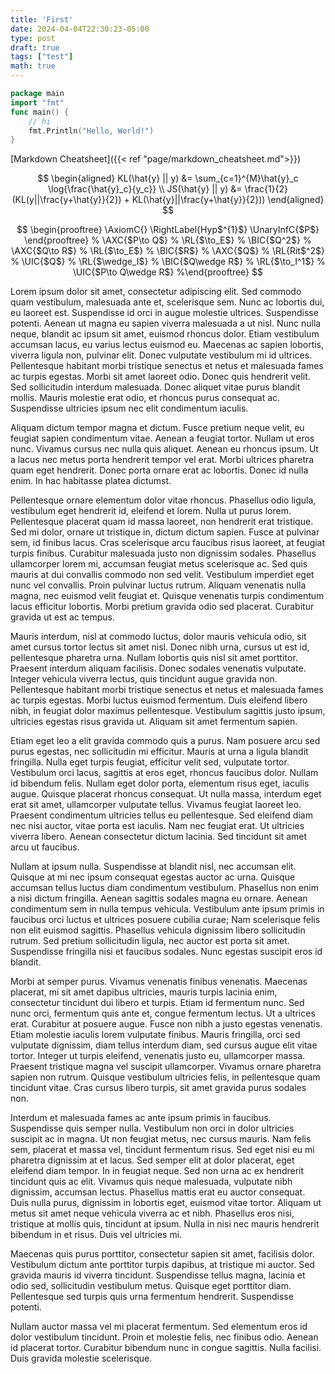 ```yaml
---
title: 'First'
date: 2024-04-04T22:30:23-05:00
type: post
draft: true
tags: ["test"]
math: true
---
```


```go
package main
import "fmt"
func main() {
	// hi
	fmt.Println("Hello, World!")
}
```

[Markdown Cheatsheet]({{< ref "page/markdown_cheatsheet.md">}})

$$
\begin{aligned}
KL(\hat{y} || y) &= \sum_{c=1}^{M}\hat{y}_c \log{\frac{\hat{y}_c}{y_c}} \\
JS(\hat{y} || y) &= \frac{1}{2}(KL(y||\frac{y+\hat{y}}{2}) + KL(\hat{y}||\frac{y+\hat{y}}{2}))
\end{aligned}
$$

$$
\begin{prooftree}
\AxiomC{}
\RightLabel{Hyp$^{1}$}
\UnaryInfC{$P$}
\end{prooftree}
% \AXC{$P\to Q$}
% \RL{$\to_E$}
% \BIC{$Q^2$}
% \AXC{$Q\to R$}
% \RL{$\to_E$}
% \BIC{$R$}
% \AXC{$Q$}
% \RL{Rit$^2$}
% \UIC{$Q$}
% \RL{$\wedge_I$}
% \BIC{$Q\wedge R$}
% \RL{$\to_I^1$}
% \UIC{$P\to Q\wedge R$}
%\end{prooftree}
$$

Lorem ipsum dolor sit amet, consectetur adipiscing elit. Sed commodo quam vestibulum, malesuada ante et, scelerisque sem. Nunc ac lobortis dui, eu laoreet est. Suspendisse id orci in augue molestie ultrices. Suspendisse potenti. Aenean ut magna eu sapien viverra malesuada a ut nisl. Nunc nulla neque, blandit ac ipsum sit amet, euismod rhoncus dolor. Etiam vestibulum accumsan lacus, eu varius lectus euismod eu. Maecenas ac sapien lobortis, viverra ligula non, pulvinar elit. Donec vulputate vestibulum mi id ultrices. Pellentesque habitant morbi tristique senectus et netus et malesuada fames ac turpis egestas. Morbi sit amet laoreet odio. Donec quis hendrerit velit. Sed sollicitudin interdum malesuada. Donec aliquet vitae purus blandit mollis. Mauris molestie erat odio, et rhoncus purus consequat ac. Suspendisse ultricies ipsum nec elit condimentum iaculis.

Aliquam dictum tempor magna et dictum. Fusce pretium neque velit, eu feugiat sapien condimentum vitae. Aenean a feugiat tortor. Nullam ut eros nunc. Vivamus cursus nec nulla quis aliquet. Aenean eu rhoncus ipsum. Ut a lacus nec metus porta hendrerit tempor vel erat. Morbi ultrices pharetra quam eget hendrerit. Donec porta ornare erat ac lobortis. Donec id nulla enim. In hac habitasse platea dictumst.

Pellentesque ornare elementum dolor vitae rhoncus. Phasellus odio ligula, vestibulum eget hendrerit id, eleifend et lorem. Nulla ut purus lorem. Pellentesque placerat quam id massa laoreet, non hendrerit erat tristique. Sed mi dolor, ornare ut tristique in, dictum dictum sapien. Fusce at pulvinar sem, id finibus lacus. Cras scelerisque arcu faucibus risus laoreet, at feugiat turpis finibus. Curabitur malesuada justo non dignissim sodales. Phasellus ullamcorper lorem mi, accumsan feugiat metus scelerisque ac. Sed quis mauris at dui convallis commodo non sed velit. Vestibulum imperdiet eget nunc vel convallis. Proin pulvinar luctus rutrum. Aliquam venenatis nulla magna, nec euismod velit feugiat et. Quisque venenatis turpis condimentum lacus efficitur lobortis. Morbi pretium gravida odio sed placerat. Curabitur gravida ut est ac tempus.

Mauris interdum, nisl at commodo luctus, dolor mauris vehicula odio, sit amet cursus tortor lectus sit amet nisl. Donec nibh urna, cursus ut est id, pellentesque pharetra urna. Nullam lobortis quis nisl sit amet porttitor. Praesent interdum aliquam facilisis. Donec sodales venenatis vulputate. Integer vehicula viverra lectus, quis tincidunt augue gravida non. Pellentesque habitant morbi tristique senectus et netus et malesuada fames ac turpis egestas. Morbi luctus euismod fermentum. Duis eleifend libero nibh, in feugiat dolor maximus pellentesque. Vestibulum sagittis justo ipsum, ultricies egestas risus gravida ut. Aliquam sit amet fermentum sapien.

Etiam eget leo a elit gravida commodo quis a purus. Nam posuere arcu sed purus egestas, nec sollicitudin mi efficitur. Mauris at urna a ligula blandit fringilla. Nulla eget turpis feugiat, efficitur velit sed, vulputate tortor. Vestibulum orci lacus, sagittis at eros eget, rhoncus faucibus dolor. Nullam id bibendum felis. Nullam eget dolor porta, elementum risus eget, iaculis augue. Quisque placerat rhoncus consequat. Ut nulla massa, interdum eget erat sit amet, ullamcorper vulputate tellus. Vivamus feugiat laoreet leo. Praesent condimentum ultricies tellus eu pellentesque. Sed eleifend diam nec nisi auctor, vitae porta est iaculis. Nam nec feugiat erat. Ut ultricies viverra libero. Aenean consectetur dictum lacinia. Sed tincidunt sit amet arcu ut faucibus.

Nullam at ipsum nulla. Suspendisse at blandit nisl, nec accumsan elit. Quisque at mi nec ipsum consequat egestas auctor ac urna. Quisque accumsan tellus luctus diam condimentum vestibulum. Phasellus non enim a nisi dictum fringilla. Aenean sagittis sodales magna eu ornare. Aenean condimentum sem in nulla tempus vehicula. Vestibulum ante ipsum primis in faucibus orci luctus et ultrices posuere cubilia curae; Nam scelerisque felis non elit euismod sagittis. Phasellus vehicula dignissim libero sollicitudin rutrum. Sed pretium sollicitudin ligula, nec auctor est porta sit amet. Suspendisse fringilla nisi et faucibus sodales. Nunc egestas suscipit eros id blandit.

Morbi at semper purus. Vivamus venenatis finibus venenatis. Maecenas placerat, mi sit amet dapibus ultricies, mauris turpis lacinia enim, consectetur tincidunt dui libero et turpis. Etiam id fermentum nunc. Sed nunc orci, fermentum quis ante et, congue fermentum lectus. Ut a ultrices erat. Curabitur at posuere augue. Fusce non nibh a justo egestas venenatis. Etiam molestie iaculis lorem vulputate finibus. Mauris fringilla, orci sed vulputate dignissim, diam tellus interdum diam, sed cursus augue elit vitae tortor. Integer ut turpis eleifend, venenatis justo eu, ullamcorper massa. Praesent tristique magna vel suscipit ullamcorper. Vivamus ornare pharetra sapien non rutrum. Quisque vestibulum ultricies felis, in pellentesque quam tincidunt vitae. Cras cursus libero turpis, sit amet gravida purus sodales non.

Interdum et malesuada fames ac ante ipsum primis in faucibus. Suspendisse quis semper nulla. Vestibulum non orci in dolor ultricies suscipit ac in magna. Ut non feugiat metus, nec cursus mauris. Nam felis sem, placerat et massa vel, tincidunt fermentum risus. Sed eget nisi eu mi pharetra dignissim at et lacus. Sed semper elit at dolor placerat, eget eleifend diam tempor. In in feugiat neque. Sed non urna ac ex hendrerit tincidunt quis ac elit. Vivamus quis neque malesuada, vulputate nibh dignissim, accumsan lectus. Phasellus mattis erat eu auctor consequat. Duis nulla purus, dignissim in lobortis eget, euismod vitae tortor. Aliquam ut metus sit amet neque vehicula viverra ac et nibh. Phasellus eros nisi, tristique at mollis quis, tincidunt at ipsum. Nulla in nisi nec mauris hendrerit bibendum in et risus. Duis vel ultricies mi.

Maecenas quis purus porttitor, consectetur sapien sit amet, facilisis dolor. Vestibulum dictum ante porttitor turpis dapibus, at tristique mi auctor. Sed gravida mauris id viverra tincidunt. Suspendisse tellus magna, lacinia et odio sed, sollicitudin vestibulum metus. Quisque eget porttitor diam. Pellentesque sed turpis quis urna fermentum hendrerit. Suspendisse potenti.

Nullam auctor massa vel mi placerat fermentum. Sed elementum eros id dolor vestibulum tincidunt. Proin et molestie felis, nec finibus odio. Aenean id placerat tortor. Curabitur bibendum nunc in congue sagittis. Nulla facilisi. Duis gravida molestie scelerisque. 